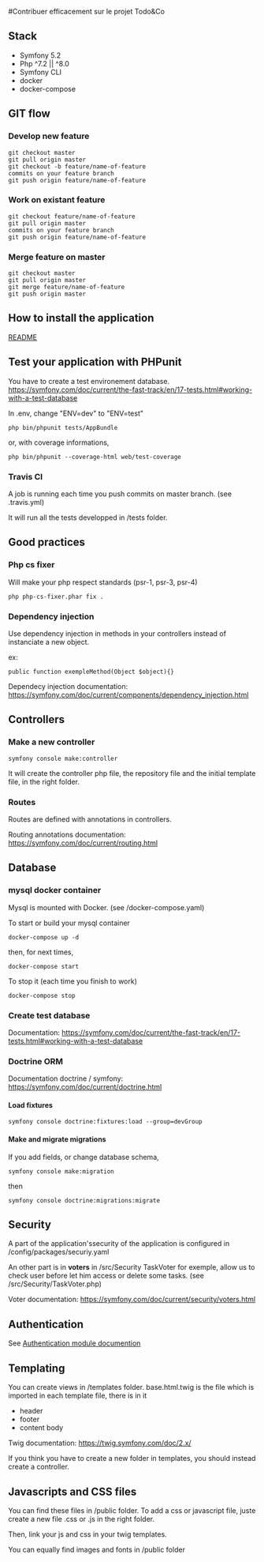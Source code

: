 #Contribuer efficacement sur le projet Todo&Co

## Stack

* Symfony 5.2
* Php ^7.2 || ^8.0
* Symfony CLI
* docker
* docker-compose

## GIT flow

### Develop new feature

    git checkout master
    git pull origin master
    git checkout -b feature/name-of-feature
    commits on your feature branch
    git push origin feature/name-of-feature

### Work on existant feature

    git checkout feature/name-of-feature
    git pull origin master
    commits on your feature branch
    git push origin feature/name-of-feature

### Merge feature on master

    git checkout master
    git pull origin master
    git merge feature/name-of-feature
    git push origin master

## How to install the application

[README](README.md)

## Test your application with PHPunit

You have to create a test environement database.
https://symfony.com/doc/current/the-fast-track/en/17-tests.html#working-with-a-test-database

In .env, change "ENV=dev" to "ENV=test"

    php bin/phpunit tests/AppBundle

or, with coverage informations,

    php bin/phpunit --coverage-html web/test-coverage

### Travis CI

A job is running each time you push commits on master branch. (see .travis.yml)

It will run all the tests developped in /tests
folder.

## Good practices
### Php cs fixer

Will make your php respect standards (psr-1, psr-3, psr-4)

    php php-cs-fixer.phar fix .

### Dependency injection

Use dependency injection in methods in your controllers instead of instanciate a new object.

ex: 

    public function exempleMethod(Object $object){}

Dependecy injection documentation: https://symfony.com/doc/current/components/dependency_injection.html

## Controllers

### Make a new controller

    symfony console make:controller

It will create the controller php file, the repository file and the initial template file, in the right folder. 

### Routes

Routes are defined with annotations in controllers.

Routing annotations documentation: https://symfony.com/doc/current/routing.html

## Database
### mysql docker container

Mysql is mounted with Docker. (see /docker-compose.yaml)

To start or build your mysql container

    docker-compose up -d

then, for next times,

    docker-compose start

To stop it (each time you finish to work)

    docker-compose stop

### Create test database

Documentation: 
https://symfony.com/doc/current/the-fast-track/en/17-tests.html#working-with-a-test-database

### Doctrine ORM

Documentation doctrine / symfony: https://symfony.com/doc/current/doctrine.html

#### Load fixtures

    symfony console doctrine:fixtures:load --group=devGroup

#### Make and migrate migrations

If you add fields, or change database schema, 

    symfony console make:migration

then

    symfony console doctrine:migrations:migrate

## Security

A part of the application'ssecurity of the application is configured in /config/packages/securiy.yaml

An other part is in **voters** in /src/Security
TaskVoter for exemple, allow us to check user before let him access or delete some tasks. 
(see /src/Security/TaskVoter.php)

Voter documentation: https://symfony.com/doc/current/security/voters.html

## Authentication

See [Authentication module documention](AUTHENTICATION.md)

## Templating

You can create views in /templates folder.
base.html.twig is the file which is imported in each template file, there is in it
* header
* footer
* content body

Twig documentation: https://twig.symfony.com/doc/2.x/

If you think you have to create a new folder in templates, you should instead create a controller.

## Javascripts and CSS files

You can find these files in /public folder.
To add a css or javascript file, juste create a new file .css or .js in the right folder.

Then, link your js and css in your twig templates.

You can equally find images and fonts in /public folder